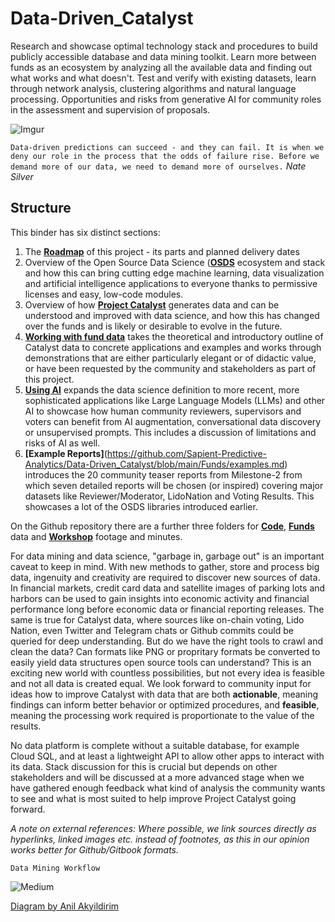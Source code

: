# Data-Driven_Catalyst
Research and showcase optimal technology stack and procedures to build publicly accessible database and data mining toolkit. Learn more between funds as an ecosystem by analyzing all the available data and finding out what works and what doesn't. Test and verify with existing datasets, learn through network analysis, clustering algorithms and natural language processing. Opportunities and risks from generative AI for community roles in the assessment and supervision of proposals.

![Imgur](https://i.imgur.com/ViLBYv9.png)

`Data-driven predictions can succeed - and they can fail. It is when we deny our role in the process that the odds of failure rise. Before we demand more of our data, we need to demand more of ourselves.`
*Nate Silver*

## Structure

This binder has six distinct sections:

1. The **[Roadmap](https://github.com/Sapient-Predictive-Analytics/Data-Driven_Catalyst/blob/main/Roadmap.md)** of this project - its parts and planned delivery dates
2.  Overview of the Open Source Data Science (**[OSDS](https://github.com/Sapient-Predictive-Analytics/Data-Driven_Catalyst/blob/main/OSDS.md)** ecosystem and stack and how this can bring cutting edge machine learning, data visualization and artificial intelligence applications to everyone thanks to permissive licenses and easy, low-code modules.
3. Overview of how **[Project Catalyst](https://github.com/Sapient-Predictive-Analytics/Data-Driven_Catalyst/blob/main/Project_Catalyst.md)** generates data and can be understood and improved with data science, and how this has changed over the funds and is likely or desirable to evolve in the future.
4. **[Working with fund data](https://github.com/Sapient-Predictive-Analytics/Data-Driven_Catalyst/blob/main/Working_with_Fund_Data.md)** takes the theoretical and introductory outline of Catalyst data to concrete applications and examples and works through demonstrations that are either particularly elegant or of didactic value, or have been requested by the community and stakeholders as part of this project.
5. **[Using AI](https://github.com/Sapient-Predictive-Analytics/Data-Driven_Catalyst/blob/main/Using_AI.md)** expands the data science definition to more recent, more sophisticated applications like Large Language Models (LLMs) and other AI to showcase how human community reviewers, supervisors and voters can benefit from AI augmentation, conversational data discovery or unsupervised prompts. This includes a discussion of limitations and risks of AI as well.
6. **[Example Reports]**(https://github.com/Sapient-Predictive-Analytics/Data-Driven_Catalyst/blob/main/Funds/examples.md) introduces the 20 community teaser reports from Milestone-2 from which seven detailed reports will be chosen (or inspired) covering major datasets like Reviewer/Moderator, LidoNation and Voting Results. This showcases a lot of the OSDS libraries introduced earlier.
   
On the Github repository there are a further three folders for **[Code](https://github.com/Sapient-Predictive-Analytics/Data-Driven_Catalyst/tree/main/Code)**, **[Funds](https://github.com/Sapient-Predictive-Analytics/Data-Driven_Catalyst/tree/main/Funds)** data and **[Workshop](https://github.com/Sapient-Predictive-Analytics/Data-Driven_Catalyst/tree/main/Workshop)** footage and minutes.

For data mining and data science, "garbage in, garbage out" is an important caveat to keep in mind. With new methods to gather, store and process big data, ingenuity and creativity are required to discover new sources of data. In financial markets, credit card data and satellite images of parking lots and harbors can be used to gain insights into economic activity and financial performance long before economic data or financial reporting releases. The same is true for Catalyst data, where sources like on-chain voting, Lido Nation, even Twitter and Telegram chats or Github commits could be queried for deep understanding. But do we have the right tools to crawl and clean the data? Can formats like PNG or propritary formats be converted to easily yield data structures open source tools can understand? This is an exciting new world with countless possibilities, but not every idea is feasible and not all data is created equal. We look forward to community input for ideas how to improve Catalyst with data that are both **actionable**, meaning findings can inform better behavior or optimized procedures, and **feasible**, meaning the processing work required is proportionate to the value of the results.

No data platform is complete without a suitable database, for example Cloud SQL, and at least a lightweight API to allow other apps to interact with its data. Stack discussion for this is crucial but depends on other stakeholders and will be discussed at a more advanced stage when we have gathered enough feedback what kind of analysis the community wants to see and what is most suited to help improve Project Catalyst going forward.

*A note on external references: Where possible, we link sources directly as hyperlinks, linked images etc. instead of footnotes, as this in our opinion works better for Github/Gitbook formats.*

`Data Mining Workflow`

![Medium](https://miro.medium.com/v2/resize:fit:925/1*Hezz0cwwf5XZT5za-D29gw.jpeg)

[Diagram by Anil Akyildirim](https://medium.com/@anilak1978_94291/data-mining-process-basics-7984241d7a45) 
